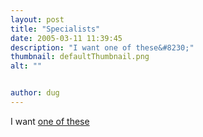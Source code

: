 ```yaml
---
layout: post
title: "Specialists"
date: 2005-03-11 11:39:45
description: "I want one of these&#8230;"
thumbnail: defaultThumbnail.png
alt: ""


author: dug
---
```


<p>I want <a href="http://www.conrico.com/parts/vehicleconversions.htm">one of these</a></p>
